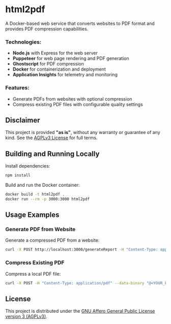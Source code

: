 # html2pdf

A Docker-based web service that converts websites to PDF format and provides PDF compression capabilities.

### Technologies:
- **Node.js** with Express for the web server
- **Puppeteer** for web page rendering and PDF generation
- **Ghostscript** for PDF compression
- **Docker** for containerization and deployment
- **Application Insights** for telemetry and monitoring

### Features:
- Generate PDFs from websites with optional compression
- Compress existing PDF files with configurable quality settings

## Disclaimer

This project is provided **"as is"**, without any warranty or guarantee of any kind. See the [AGPLv3 License](./LICENSE) for full terms.

## Building and Running Locally

Install dependencies:
```bash
npm install
```

Build and run the Docker container:
```bash
docker build -t html2pdf .
docker run --rm -p 3000:3000 html2pdf
```

## Usage Examples

### Generate PDF from Website
Generate a compressed PDF from a website:
```bash
curl -X POST http://localhost:3000/generateReport -H "Content-Type: application/json" -d "{\"url\":\"eiendomsverdi.no\",\"compression\":true}" --output output.pdf
```

### Compress Existing PDF
Compress a local PDF file:
```bash
curl -X POST -H "Content-Type: application/pdf" --data-binary "@<YOUR_FILE>" http://localhost:3000/compressPdf/150 --output output2.pdf
```

## License

This project is distributed under the [GNU Affero General Public License version 3 (AGPLv3)](https://www.gnu.org/licenses/agpl-3.0.en.html).